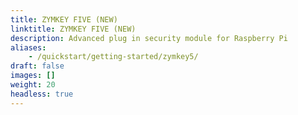 ```yaml
---
title: ZYMKEY FIVE (NEW)
linktitle: ZYMKEY FIVE (NEW)
description: Advanced plug in security module for Raspberry Pi
aliases:
    - /quickstart/getting-started/zymkey5/
draft: false
images: []
weight: 20
headless: true
---
```

